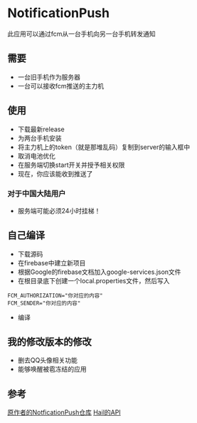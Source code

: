 # NotificationPush
此应用可以通过fcm从一台手机向另一台手机转发通知

## 需要
* 一台旧手机作为服务器
* 一台可以接收fcm推送的主力机

## 使用
* 下载最新release
* 为两台手机安装
* 将主力机上的token（就是那堆乱码）复制到server的输入框中
* 取消电池优化
* 在服务端切换start开关并授予相关权限
* 现在，你应该能收到推送了

### 对于中国大陆用户
* 服务端可能必须24小时挂梯！

## 自己编译
* 下载源码
* 在firebase中建立新项目
* 根据Google的firebase文档加入google-services.json文件
* 在根目录底下创建一个local.properties文件，然后写入
```
FCM_AUTHORIZATION="你对应的内容"
FCM_SENDER="你对应的内容"
```
* 编译

## 我的修改版本的修改
* 删去QQ头像相关功能
* 能够唤醒被雹冻结的应用

## 参考
[原作者的NotficationPush仓库](https://github.com/RichardLuo0/NotificationPush)
[Hail的API](https://github.com/aistra0528/Hail)
